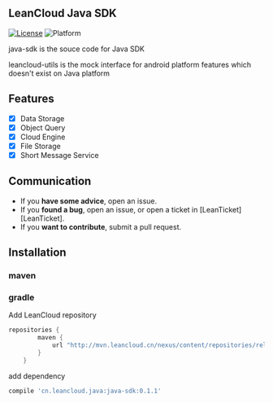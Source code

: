 ## LeanCloud Java SDK

[![License](https://img.shields.io/badge/License-Apache%202.0-blue.svg)](https://opensource.org/licenses/Apache-2.0)
![Platform](https://img.shields.io/badge/platform-java-3cbe00.svg)

java-sdk is the souce code for Java SDK

leancloud-utils is the mock interface for android platform features which doesn't exist on Java platform

## Features
  * [x] Data Storage
  * [x] Object Query
  * [x] Cloud Engine
  * [x] File Storage
  * [x] Short Message Service

## Communication
  * If you **have some advice**, open an issue.
  * If you **found a bug**, open an issue, or open a ticket in [LeanTicket][LeanTicket].
  * If you **want to contribute**, submit a pull request.


## Installation

### maven



### gradle

Add LeanCloud repository

``` gradle
repositories {
        maven {
            url "http://mvn.leancloud.cn/nexus/content/repositories/releases"
        }
    }
```


add dependency

``` gradle
compile 'cn.leancloud.java:java-sdk:0.1.1'

```
